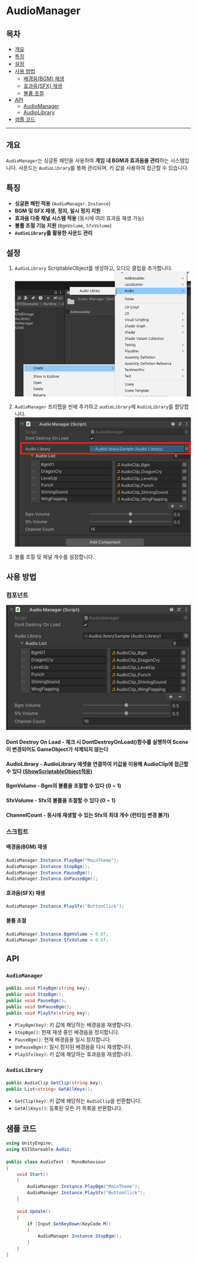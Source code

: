# AudioManager

## 목차
- [개요](#개요)
- [특징](#특징)
- [설정](#설정)
- [사용 방법](#사용-방법)
  - [배경음(BGM) 재생](#배경음bgm-재생)
  - [효과음(SFX) 재생](#효과음sfx-재생)
  - [볼륨 조절](#볼륨-조절)
- [API](#api)
  - [AudioManager](#audiomanager)
  - [AudioLibrary](#audiolibrary)
- [샘플 코드](#샘플-코드)

---

## 개요
`AudioManager`는 싱글톤 패턴을 사용하여 **게임 내 BGM과 효과음을 관리**하는 시스템입니다.
사운드는 `AudioLibrary`를 통해 관리되며, 키 값을 사용하여 접근할 수 있습니다.

## 특징
- **싱글톤 패턴 적용** (`AudioManager.Instance`)
- **BGM 및 SFX 재생, 정지, 일시 정지 지원**
- **효과음 다중 채널 시스템 적용** (동시에 여러 효과음 재생 가능)
- **볼륨 조절 기능 지원** (`BgmVolume`, `SfxVolume`)
- **`AudioLibrary`를 활용한 사운드 관리**

## 설정
1. `AudioLibrary` ScriptableObject를 생성하고, 오디오 클립을 추가합니다.
![alt text](READMEImage~/CreateAudioLibrary.png)  

2. `AudioManager` 프리팹을 씬에 추가하고 `audioLibrary`에 `AudioLibrary`를 할당합니다.  
![alt text](READMEImage~/Component01.png) 

3. 볼륨 조절 및 채널 개수를 설정합니다.

## 사용 방법

### 컴포넌트
![alt text](READMEImage~/Component02.png)
#### Dont Destroy On Load - 체크 시 DontDestroyOnLoad()함수를 실행하여 Scene이 변경되어도 GameObject가 삭제되지 않는다
#### AudioLibrary - AudioLibrary 에셋을 연결하여 키값을 이용해 AudioClip에 접근할 수 있다 ([ShowScriptableObject적용](../../../Editor/ShowScriptableObject/README.md))
#### BgmVolume - Bgm의 볼륨을 조절할 수 있다 (0 ~ 1)
#### SfxVolume - Sfx의 볼륨을 조절할 수 있다 (0 ~ 1)
#### ChannelCount - 동시에 재생할 수 있는 Sfx의 최대 개수 (런타임 변경 불가)

### 스크립트
#### 배경음(BGM) 재생
```csharp
AudioManager.Instance.PlayBgm("MainTheme");
AudioManager.Instance.StopBgm();
AudioManager.Instance.PauseBgm();
AudioManager.Instance.UnPauseBgm();
```

#### 효과음(SFX) 재생
```csharp
AudioManager.Instance.PlaySfx("ButtonClick");
```

#### 볼륨 조절
```csharp
AudioManager.Instance.BgmVolume = 0.8f;
AudioManager.Instance.SfxVolume = 0.6f;
```

## API

### `AudioManager`
```csharp
public void PlayBgm(string key);
public void StopBgm();
public void PauseBgm();
public void UnPauseBgm();
public void PlaySfx(string key);
```
- `PlayBgm(key)`: 키 값에 해당하는 배경음을 재생합니다.
- `StopBgm()`: 현재 재생 중인 배경음을 정지합니다.
- `PauseBgm()`: 현재 배경음을 일시 정지합니다.
- `UnPauseBgm()`: 일시 정지된 배경음을 다시 재생합니다.
- `PlaySfx(key)`: 키 값에 해당하는 효과음을 재생합니다.

### `AudioLibrary`
```csharp
public AudioClip GetClip(string key);
public List<string> GetAllKeys();
```
- `GetClip(key)`: 키 값에 해당하는 `AudioClip`을 반환합니다.
- `GetAllKeys()`: 등록된 모든 키 목록을 반환합니다.

## 샘플 코드
```csharp
using UnityEngine;
using KSIShareable.Audio;

public class AudioTest : MonoBehaviour
{
    void Start()
    {
        AudioManager.Instance.PlayBgm("MainTheme");
        AudioManager.Instance.PlaySfx("ButtonClick");
    }

    void Update()
    {
        if (Input.GetKeyDown(KeyCode.M))
        {
            AudioManager.Instance.StopBgm();
        }
    }
}
```

